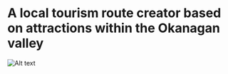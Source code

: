 # A local tourism route creator based on attractions within the Okanagan valley
![Alt text](best_dog.jpg?raw=true "Title")
